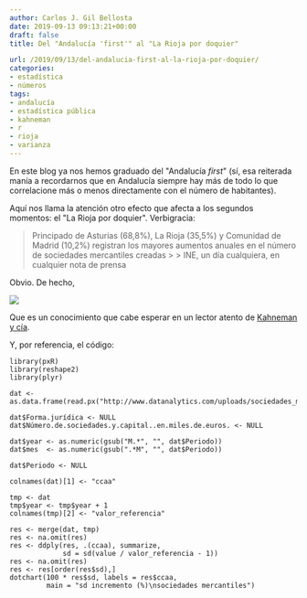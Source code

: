 ```yaml
---
author: Carlos J. Gil Bellosta
date: 2019-09-13 09:13:21+00:00
draft: false
title: Del "Andalucía 'first'" al "La Rioja por doquier"

url: /2019/09/13/del-andalucia-first-al-la-rioja-por-doquier/
categories:
- estadística
- números
tags:
- andalucía
- estadística pública
- kahneman
- r
- rioja
- varianza
---
```





En este blog ya nos hemos graduado del "Andalucía _first_" (sí, esa reiterada manía a recordarnos que en Andalucía siempre hay más de todo lo que correlacione más o menos directamente con el número de habitantes).







Aquí nos llama la atención otro efecto que afecta a los segundos momentos: el "La Rioja por doquier". Verbigracia:







<blockquote>Principado de Asturias (68,8%), La Rioja (35,5%) y Comunidad de
Madrid (10,2%) registran los mayores aumentos anuales en el
número de sociedades mercantiles creadas
>
> INE, un día cualquiera, en cualquier nota de prensa</blockquote>







Obvio. De hecho,





![](/wp-uploads/2019/09/sociedades_mercantiles.png)






Que es un conocimiento que cabe esperar en un lector atento de [Kahneman y cía](https://en.wikipedia.org/wiki/Insensitivity_to_sample_size).







Y, por referencia, el código:







    library(pxR)
    library(reshape2)
    library(plyr)

    dat <- as.data.frame(read.px("http://www.datanalytics.com/uploads/sociedades_mercantiles_201909.px"))

    dat$Forma.jurídica <- NULL
    dat$Número.de.sociedades.y.capital..en.miles.de.euros. <- NULL

    dat$year <- as.numeric(gsub("M.*", "", dat$Periodo))
    dat$mes  <- as.numeric(gsub(".*M", "", dat$Periodo))

    dat$Periodo <- NULL

    colnames(dat)[1] <- "ccaa"

    tmp <- dat
    tmp$year <- tmp$year + 1
    colnames(tmp)[2] <- "valor_referencia"

    res <- merge(dat, tmp)
    res <- na.omit(res)
    res <- ddply(res, .(ccaa), summarize,
                 sd = sd(value / valor_referencia - 1))
    res <- na.omit(res)
    res <- res[order(res$sd),]
    dotchart(100 * res$sd, labels = res$ccaa,
             main = "sd incremento (%)\nsociedades mercantiles")



